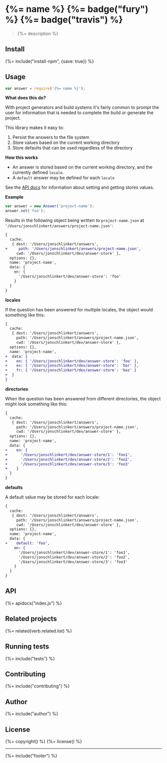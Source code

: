 # {%= name %} {%= badge("fury") %} {%= badge("travis") %}

> {%= description %}

<!-- toc -->

## Install
{%= include("install-npm", {save: true}) %}

## Usage

```js
var answer = require('{%= name %}');
```

**What does this do?**

With project generators and build systems it's fairly common to prompt the user for information that is needed to complete the build or generate the project. 

This library makes it easy to:

1. Persist the answers to the file system
2. Store values based on the current working directory
3. Store defaults that can be used regardless of the directory 

**How this works**

- An answer is stored based on the current working directory, and the currently defined `locale`.
- A `default` answer may be defined for each `locale`

See the [API docs](#API) for information about setting and getting stores values.

**Example**

```js
var answer = new Answer('project-name');
answer.set('foo');
```

Results in the following object being written to `project-name.json` at `'/Users/jonschlinkert/answers/project-name.json'`: 

```diff
{
  cache:
   { dest: '/Users/jonschlinkert/answers',
+     path: '/Users/jonschlinkert/answers/project-name.json',
     cwd: '/Users/jonschlinkert/dev/answer-store' },
  options: {},
  name: 'project-name',
  data: { 
    en: { 
      '/Users/jonschlinkert/dev/answer-store': 'foo' 
    }
  }
}
```

**locales**

If the question has been answered for multiple locales, the object would something like this:

```diff
{
  cache:
   { dest: '/Users/jonschlinkert/answers',
     path: '/Users/jonschlinkert/answers/project-name.json',
     cwd: '/Users/jonschlinkert/dev/answer-store' },
  options: {},
  name: 'project-name',
+  data: { 
+    en: { '/Users/jonschlinkert/dev/answer-store': 'foo' },
+    es: { '/Users/jonschlinkert/dev/answer-store': 'bar' },
+    fr: { '/Users/jonschlinkert/dev/answer-store': 'baz' }
+  }
}
```

**directories**

When the question has been answered from different directories, the object might look something like this: 

```diff
{
  cache:
   { dest: '/Users/jonschlinkert/answers',
     path: '/Users/jonschlinkert/answers/project-name.json',
     cwd: '/Users/jonschlinkert/dev/answer-store' },
  options: {},
  name: 'project-name',
  data: { 
+    en: { 
+      '/Users/jonschlinkert/dev/answer-store/1': 'foo1',
+      '/Users/jonschlinkert/dev/answer-store/2': 'foo2',
+      '/Users/jonschlinkert/dev/answer-store/3': 'foo3' 
+    }
  }
}
```

**defaults**

A default value may be stored for each locale:

```diff
{
  cache:
   { dest: '/Users/jonschlinkert/answers',
     path: '/Users/jonschlinkert/answers/project-name.json',
     cwd: '/Users/jonschlinkert/dev/answer-store' },
  options: {},
  name: 'project-name',
  data: { 
+    default: 'foo',
    en: { 
      '/Users/jonschlinkert/dev/answer-store/1': 'foo1',
      '/Users/jonschlinkert/dev/answer-store/2': 'foo2',
      '/Users/jonschlinkert/dev/answer-store/3': 'foo3' 
    }
  }
}
```

## API
{%= apidocs("index.js") %}

## Related projects
{%= related(verb.related.list) %}  

## Running tests
{%= include("tests") %}

## Contributing
{%= include("contributing") %}

## Author
{%= include("author") %}

## License
{%= copyright() %}
{%= license() %}

***

{%= include("footer") %}
